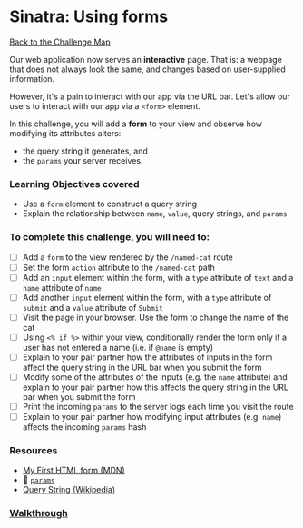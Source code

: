 # Sinatra: Using forms

[Back to the Challenge Map](00_challenge_map.md)

Our web application now serves an **interactive** page. That is: a webpage that does not always look the same, and changes based on user-supplied information.

However, it's a pain to interact with our app via the URL bar. Let's allow our users to interact with our app via a `<form>` element.

In this challenge, you will add a **form** to your view and observe how modifying its attributes alters:

- the query string it generates, and 
- the `params` your server receives.

### Learning Objectives covered
- Use a `form` element to construct a query string
- Explain the relationship between `name`, `value`, query strings, and `params`

### To complete this challenge, you will need to:

- [ ] Add a `form` to the view rendered by the `/named-cat` route
- [ ] Set the form `action` attribute to the `/named-cat` path
- [ ] Add an `input` element within the form, with a `type` attribute of `text` and a `name` attribute of `name`
- [ ] Add another `input` element within the form, with a `type` attribute of `submit` and a `value` attribute of `Submit`
- [ ] Visit the page in your browser. Use the form to change the name of the cat
- [ ] Using `<% if %>` within your view, conditionally render the form only if a user has not entered a name (i.e. if `@name` is empty)
- [ ] Explain to your pair partner how the attributes of inputs in the form affect the query string in the URL bar when you submit the form
- [ ] Modify some of the attributes of the inputs (e.g. the `name` attribute) and explain to your pair partner how this affects the query string in the URL bar when you submit the form
- [ ] Print the incoming `params` to the server logs each time you visit the route
- [ ] Explain to your pair partner how modifying input attributes (e.g. `name`) affects the incoming `params` hash

### Resources

- [My First HTML form (MDN)](https://developer.mozilla.org/en-US/docs/Web/Guide/HTML/Forms/My_first_HTML_form)
- :pill: [`params`](../pills/params.md)
- [Query String (Wikipedia)](https://en.wikipedia.org/wiki/Query_string)

### [Walkthrough](walkthroughs/13_sinatra_using_forms.md)
